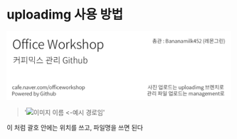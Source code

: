 # uploadimg 사용 방법

![header](./uploadimg/header.png)

> '![이미지 이름](/path/to/img.jpg) <-예시 경로임'

이 처럼 괄호 안에는 위치를 쓰고, 파일명을 쓰면 된다